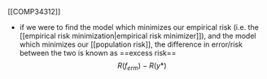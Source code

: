 [[COMP34312]]

- if we were to find the model which minimizes our empirical risk (i.e. the [[empirical risk minimization|empirical risk minimizer]]), and the model which minimizes our [[population risk]], the difference in error/risk between the two is known as ==excess risk==
$$R(f_{erm}) - R(y*)$$

